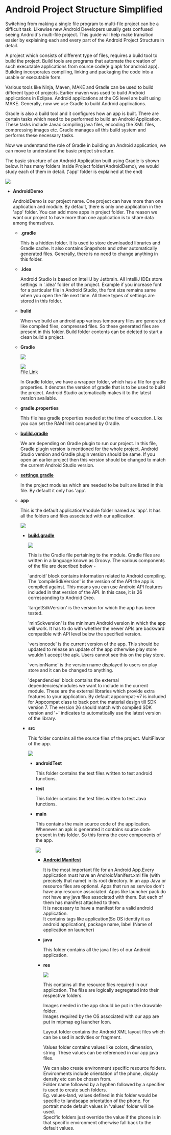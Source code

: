 # Android Project Structure Simplified

Switching from making a single file program to multi-file project can be a difficult task. Likewise new Android Developers usually gets confused seeing Android's multi-file project. This guide will help make transition easier by explaining each and every part of the Android Project Structure in detail.

A project which consists of different type of files, requires a build tool to build the project. Build tools are programs that automate the creation of such executable applications from source code\(e.g.apk for android app\). Building incorporates compiling, linking and packaging the code into a usable or executable form.

Various tools like Ninja, Maven, MAKE and Gradle can be used to build different type of projects. Earlier maven was used to build Android applications in Eclipse. Android applications at the OS level are built using MAKE. Generally, now we use Gradle to build Android applications.

Gradle is also a build tool and it configures how an app is built. There are certain tasks which need to be performed to build an Android Application. These tasks include Javac compiling java files, encoding the XML files, compressing images etc. Gradle manages all this build system and performs these necessary tasks.

Now we understand the role of Gradle in building an Android application, we can move to understand the basic project structure.

The basic structure of an Android Application built using Gradle is shown below. It has many folders inside Project folder\(AndroidDemo\), we would study each of them in detail. \('app' folder is explained at the end\)

![](images/projStructure.png)

* **AndroidDemo**

  AndroidDemo is our project name. One project can have more than one application and module. By default, there is only one application in the 'app' folder. You can add more apps in project folder. The reason we want our project to have more than one application is to share data among themselves.

  * **.gradle**

    This is a hidden folder. It is used to store downloaded libraries and Gradle cache. It also contains Snapshots and other automatically generated files. Generally, there is no need to change anything in this folder.

  * **.idea**

    Android Studio is based on IntelliJ by Jetbrain. All IntelliJ IDEs store settings in '.idea' folder of the project. Example if you increase font for a particular file in Android Studio, the font size remains same when you open the file next time. All these types of settings are stored in this folder.

  * **bulid**

    When we build an android app various temporary files are generated like compiled files, compressed files. So these generated files are present in this folder. Build folder contents can be deleted to start a clean build a project.

  * **Gradle**

    ![](images/gradle.png)

    ![](images/gradleWrapper.png)  
    [File Link](./AndroidDemo/gradle/wrapper/gradle-wrapper.properties)

    In Gradle folder, we have a wrapper folder, which has a file for gradle properties. It denotes the version of gradle that is to be used to build the project. Android Studio automatically makes it to the latest version available.

  * **gradle.properties**

    This file has gradle properties needed at the time of execution. Like you can set the RAM limit consumed by Gradle.

  * [**bulild.gradle**](./AndroidDemo/build.gradle)

    We are depending on Gradle plugin to run our project. In this file, Gradle plugin version is mentioned for the whole project. Android Studio version and Gradle plugin version should be same. If you open an earlier project then this version should be changed to match the current Android Studio version.

  * [**settings.gradle**](./AndroidDemo/settings.gradle)

    In the project modules which are needed to be built are listed in this file. By default it only has 'app'.

  * **app**

    This is the default application/module folder named as 'app'. It has all the folders and files associated with our apllication.

    ![](images/app.png)

    * [**build.gradle**](./AndroidDemo/app/build.gradle)

      ![](images/appgradle.png)

      This is the Gradle file pertaining to the module. Gradle files are written in a language known as Groovy. The various components of the file are described below -

      'android' block contains information related to Android compiling. The 'compileSdkVersion' is the version of the API the app is compiled against. This means you can use Android API features included in that version of the API. In this case, it is 26 corresponding to Android Oreo.

      'targetSdkVersion' is the version for which the app has been tested.

      'minSdkversion' is the minimum Android version in which the app will work. It has to do with whether the newer APIs are backward compatible with API level below the specified version.

      'versioncode' is the current version of the app. This should be updated to release an update of the app otherwise play store wouldn't accept the apk. Users cannot see this on the play store.

      'versionName' is the version name displayed to users on play store and it can be changed to anything.

      'dependencies' block contains the external dependencies/modules we want to include in the current module. These are the external libraries which provide extra features to your application. By default appcompat-v7 is included for Appcompat class to back port the material design till SDK version 7. The version 26 should match with compiled SDK version and '+' indicates to automatically use the latest version of the library.

    * **src**

      This folder contains all the source files of the project.  MultiFlavor of the app.

      ![](images/src.png)

      * **androidTest**

        This folder contains the test files written to test android functions.

      * **test**

        This folder contains the test files written to test Java functions.

      * **main**

        This contains the main source code of the application. Whenever an apk is generated it contains source code present in this folder. So this forms the core components of the app.

        ![](images/main.png)

        * [**Android Manifest**](./AndroidDemo/app/src/main/AndroidManifest.xml)

          It is the most important file for an Android App.Every application must have an AndroidManifest.xml file \(with precisely that name\) in its root directory. In an app Java or resource files are optional. Apps that run as service don't have any resource associated. Apps like launcher pack do not have any java files associated with them. But each of them has manifest attached to them.  
            It is necessary to have a manifest for a valid android application.  
            It contains tags like application\(So OS identify it as android application\), package name, label \(Name of application on launcher\)

        * **java**

          This folder contains all the java files of our Android application.

        * **res**

          ![](images/res.png)

          This contains all the resource files required in our application. The filse are logically segregated into their respective folders.

          Images needed in the app should be put in the drawable folder.  
            Images required by the OS associated with our app are put in mipmap eg launcher Icon.

          Layout folder contains the Android XML layout files which can be used in activities or fragment.

          Values folder contains values like colors, dimension, string. These values can be referenced in our app java files.

          We can also create environment specific resource folders. Environments include orientation of the phone, display density etc can be chosen from.  
            Folder name followed by a hyphen followed by a specifier is used to create such folders.  
            Eg. values-land, values defined in this folder would be specific to landscape orientation of the phone. For portrait mode default values in 'values' folder will be used.  
            Specific folders just override the value if the phone is in that specific environment otherwise fall back to the default values.



